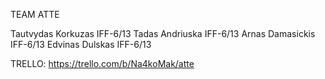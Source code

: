 TEAM ATTE

Tautvydas Korkuzas IFF-6/13
Tadas Andriuska IFF-6/13
Arnas Damasickis IFF-6/13
Edvinas Dulskas IFF-6/13

TRELLO: https://trello.com/b/Na4koMak/atte
